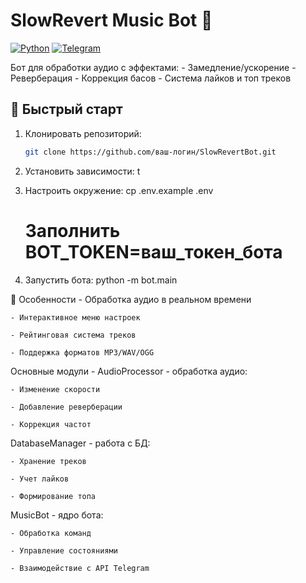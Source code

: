 # SlowRevert Music Bot 🎵

[![Python](https://img.shields.io/badge/Python-3.10%2B-blue)](https://python.org)
[![Telegram](https://img.shields.io/badge/Telegram-Bot-0088CC)](https://core.telegram.org/bots)

Бот для обработки аудио с эффектами:
    - Замедление/ускорение
    - Реверберация
    - Коррекция басов
    - Система лайков и топ треков

## 🚀 Быстрый старт

1. Клонировать репозиторий:
    ```bash
    git clone https://github.com/ваш-логин/SlowRevertBot.git

2. Установить зависимости:
    t

3. Настроить окружение:
    cp .env.example .env
    # Заполнить BOT_TOKEN=ваш_токен_бота

4. Запустить бота:
    python -m bot.main


🌟 Особенности
    - Обработка аудио в реальном времени

    - Интерактивное меню настроек

    - Рейтинговая система треков

    - Поддержка форматов MP3/WAV/OGG


Основные модули
    - AudioProcessor - обработка аудио:

    - Изменение скорости

    - Добавление реверберации

    - Коррекция частот

DatabaseManager - работа с БД:

    - Хранение треков

    - Учет лайков

    - Формирование топа

MusicBot - ядро бота:

    - Обработка команд

    - Управление состояниями

    - Взаимодействие с API Telegram